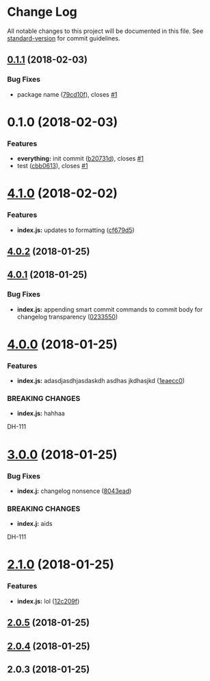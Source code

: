 # Change Log

All notable changes to this project will be documented in this file. See [standard-version](https://github.com/conventional-changelog/standard-version) for commit guidelines.

<a name="0.1.1"></a>
## [0.1.1](https://github.com/connorbrathwaite/cz-adapter/compare/v0.1.0...v0.1.1) (2018-02-03)


### Bug Fixes

* package name ([79cd10f](https://github.com/connorbrathwaite/cz-adapter/commit/79cd10f)), closes [#1](https://github.com/connorbrathwaite/cz-adapter/issues/1)



<a name="0.1.0"></a>
# 0.1.0 (2018-02-03)


### Features

* **everything:** init commit ([b20731d](https://github.com/connorbrathwaite/cz-adapter/commit/b20731d)), closes [#1](https://github.com/connorbrathwaite/cz-adapter/issues/1)
* test ([cbb0613](https://github.com/connorbrathwaite/cz-adapter/commit/cbb0613)), closes [#1](https://github.com/connorbrathwaite/cz-adapter/issues/1)



<a name="4.1.0"></a>
# [4.1.0](https://github.com/connorbrathwaite/cz-jira-smart-commit/compare/v4.0.1...v4.1.0) (2018-02-02)


### Features

* **index.js:** updates to formatting ([cf679d5](https://github.com/connorbrathwaite/cz-jira-smart-commit/commit/cf679d5))



<a name="4.0.2"></a>
## [4.0.2](https://github.com/connorbrathwaite/cz-jira-smart-commit/compare/v4.0.1...v4.0.2) (2018-01-25)



<a name="4.0.1"></a>
## [4.0.1](https://github.com/connorbrathwaite/cz-jira-smart-commit/compare/v4.0.0...v4.0.1) (2018-01-25)


### Bug Fixes

* **index.js:** appending smart commit commands to commit body for changelog transparency ([0233550](https://github.com/connorbrathwaite/cz-jira-smart-commit/commit/0233550))



<a name="4.0.0"></a>
# [4.0.0](https://github.com/connorbrathwaite/cz-jira-smart-commit/compare/v3.0.0...v4.0.0) (2018-01-25)


### Features

* **index.js:** adasdjasdhjasdaskdh asdhas jkdhasjkd ([1eaecc0](https://github.com/connorbrathwaite/cz-jira-smart-commit/commit/1eaecc0))


### BREAKING CHANGES

* **index.js:** hahhaa

DH-111



<a name="3.0.0"></a>
# [3.0.0](https://github.com/connorbrathwaite/cz-jira-smart-commit/compare/v2.1.0...v3.0.0) (2018-01-25)


### Bug Fixes

* **index.j:** changelog nonsence ([8043ead](https://github.com/connorbrathwaite/cz-jira-smart-commit/commit/8043ead))


### BREAKING CHANGES

* **index.j:** aids

DH-111



<a name="2.1.0"></a>
# [2.1.0](https://github.com/connorbrathwaite/cz-jira-smart-commit/compare/v2.0.5...v2.1.0) (2018-01-25)


### Features

* **index.js:** lol ([12c209f](https://github.com/connorbrathwaite/cz-jira-smart-commit/commit/12c209f))



<a name="2.0.5"></a>
## [2.0.5](https://github.com/connorbrathwaite/cz-jira-smart-commit/compare/v2.0.4...v2.0.5) (2018-01-25)



<a name="2.0.4"></a>
## [2.0.4](https://github.com/connorbrathwaite/cz-jira-smart-commit/compare/v2.0.3...v2.0.4) (2018-01-25)



<a name="2.0.3"></a>
## 2.0.3 (2018-01-25)
